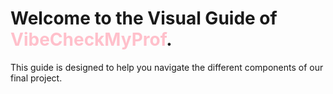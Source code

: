 <h1>
  Welcome to the Visual Guide of <span style="color: pink;">VibeCheckMyProf</span>. 
</h1>
<p>
  This guide is designed to help you navigate the different components of our final project.
</p>

